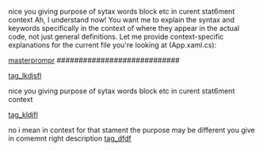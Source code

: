 nice you giving purpose of sytax words block etc in curent stat6ment context
Ah, I understand now! You want me to explain the syntax and keywords specifically in the context of where they appear in the actual code, not just general definitions. Let me provide context-specific explanations for the current file you're looking at (App.xaml.cs):

[masterprompr](masterprompr.md)
\############################

[tag_lkdjsfl](tag_lkdjsfl.md)

nice you giving purpose of sytax words block etc in curent stat6ment context

[tag_kldjfl](tag_kldjfl.md)

no i mean in context for that stament the purpose may be different you give in comemnt right description
[tag_dfdf](tag_dfdf.md) 

